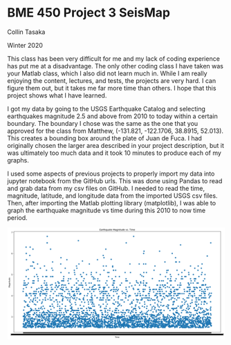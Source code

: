 # BME 450 Project 3 SeisMap
Collin Tasaka

Winter 2020

This class has been very difficult for me and my lack of coding experience has put me at a disadvantage. The only other coding class I have taken was your Matlab class, which I also did not learn much in. While I am really enjoying the content, lectures, and tests, the projects are very hard. I can figure them out, but it takes me far more time than others. I hope that this project shows what I have learned.

I got my data by going to the USGS Earthquake Catalog and selecting earthquakes magnitude 2.5 and above from 2010 to today within a certain boundary. The boundary I chose was the same as the one that you approved for the class from Matthew, (-131.821, -122.1706, 38.8915, 52.013). This creates a bounding box around the plate of Juan de Fuca. I had originally chosen the larger area described in your project description, but it was ultimately too much data and it took 10 minutes to produce each of my graphs.

I used some aspects of previous projects to properly import my data into jupyter notebook from the GitHub urls. This was done using Pandas to read and grab data from my csv files on GitHub. I needed to read the time, magnitude, latitude, and longitude data from the imported USGS csv files. Then, after importing the Matlab plotting library (matplotlib), I was able to graph the earthquake magnitude vs time during this 2010 to now time period.

![# Magnitude vs Time](https://github.com/collintheshots/BME-450-Project-3/blob/master/magvstime.png?raw=true)
